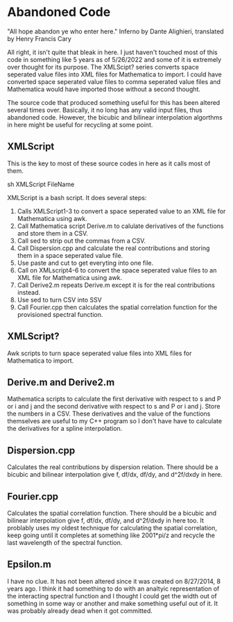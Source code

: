 # Abandoned Code

"All hope abandon ye who enter here." Inferno by Dante Alighieri, translated by Henry Francis Cary

All right, it isn't quite that bleak in here. I just haven't touched most of this code in something like 5 years as of 5/26/2022 and some of it is extremely over thought for its purpose. The XMLScipt? series converts space seperated value files into XML files for Mathematica to import. I could have converted space seperated value files to comma seperated value files and Mathematica would have imported those without a second thought.

The source code that produced something useful for this has been altered several times over. Basically, it no long has any valid input files, thus abandoned code. However, the bicubic and bilinear interpolation algorthms in here might be useful for recycling at some point.

## XMLScript

This is the key to most of these source codes in here as it calls most of them.

sh XMLScript FileName

XMLScript is a bash script. It does several steps:
1. Calls XMLScript1-3 to convert a space seperated value to an XML file for Mathematica using awk.
2. Call Mathematica script Derive.m to calulate derivatives of the functions and store them in a CSV.
3. Call sed to strip out the commas from a CSV.
4. Call Dispersion.cpp and calculate the real contributions and storing them in a space seperated value file.
5. Use paste and cut to get everyting into one file.
6. Call on XMLscript4-6 to convert the space seperated value files to an XML file for Mathematica using awk.
7. Call Derive2.m repeats Derive.m except it is for the real contributions instead.
8. Use sed to turn CSV into SSV
9. Call Fourier.cpp then calculates the spatial correlation function for the provisioned spectral function.

## XMLScript?

Awk scripts to turn space seperated value files into XML files for Mathematica to import.

## Derive.m and Derive2.m

Mathematica scripts to calculate the first derivative with respect to s and P or i and j and the second derivative with respect to s and P or i and j. Store the numbers in a CSV. These derivatives and the value of the functions themselves are useful to my C++ program so I don't have have to calculate the derivatives for a spline interpolation.

## Dispersion.cpp

Calculates the real contributions by dispersion relation. There should be a bicubic and bilinear interpolation give f, df/dx, df/dy, and d^2f/dxdy in here.

## Fourier.cpp

Calculates the spatial correlation function. There should be a bicubic and bilinear interpolation give f, df/dx, df/dy, and d^2f/dxdy in here too. It problably uses my oldest technique for calculating the spatial correlation, keep going until it completes at something like 2001*pi/z and recycle the last wavelength of the spectral function.

## Epsilon.m

I have no clue. It has not been altered since it was created on 8/27/2014, 8 years ago. I think it had something to do with an analtyic representation of the interacting spectral function and I thought I could get the width out of something in some way or another and make something useful out of it. It was probably already dead when it got committed.

